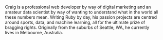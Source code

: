 Craig is a professional web developer by way of digital marketing and an amateur data scientist by way of wanting to understand what in the world all these numbers mean. Writing Ruby by day, his passion projects are centred around sports, data, and machine learning, all for the ultimate prize of bragging rights. Originally from the suburbs of Seattle, WA, he currently lives in Melbourne, Australia.
